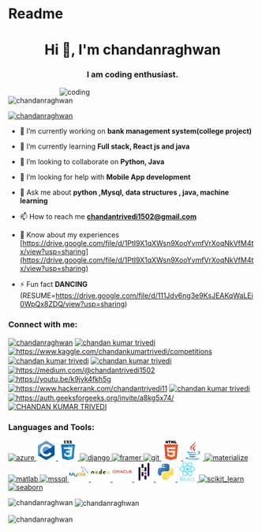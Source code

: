 # Readme<h1 align="center">Hi 👋, I'm chandanraghwan</h1>
<h3 align="center">I am coding enthusiast.</h3>
<img align="right" width=400 alt="coding" src="https://www.google.com/imgres?imgurl=https%3A%2F%2Fgchumanrights.org%2Ffiles%2Feiuc%2FNews%2F2021%2F08%2520Agosto%2Fgchumanrights-policy-observatory.jpg&tbnid=Mptt2UrmxSPRhM&vet=12ahUKEwj8z8u3z6j-AhUw9XMBHbY7AlsQMygIegQIARBQ..i&imgrefurl=https%3A%2F%2Fgchumanrights.org%2Fnews-events%2Flatest-news%2Fnews-detail-page%2Fglobal-campus-policy-observatory-4449.html&docid=lDCPQ74ODOWomM&w=2040&h=1150&itg=1&q=gc%20image%20repository%20human&ved=2ahUKEwj8z8u3z6j-AhUw9XMBHbY7AlsQMygIegQIARBQ
<p align="left"> <img src="https://komarev.com/ghpvc/?username=chandanraghwan&label=Profile%20views&color=0e75b6&style=flat" alt="chandanraghwan" /> </p>

<p align="left"> <a href="https://twitter.com/chandanraghwan" target="blank"><img src="https://img.shields.io/twitter/follow/chandanraghwan?logo=twitter&style=for-the-badge" alt="chandanraghwan" /></a> </p>

- 🔭 I’m currently working on **bank management system(college project)**

- 🌱 I’m currently learning **Full stack, React js and java**

- 👯 I’m looking to collaborate on **Python, Java**

- 🤝 I’m looking for help with **Mobile App development**

- 💬 Ask me about **python ,Mysql, data structures , java, machine learning**

- 📫 How to reach me **chandantrivedi1502@gmail.com**

- 📄 Know about my experiences [https://drive.google.com/file/d/1PtI9X1qXWsn9XooYvmfVrXoqNkVfM4tx/view?usp=sharing](https://drive.google.com/file/d/1PtI9X1qXWsn9XooYvmfVrXoqNkVfM4tx/view?usp=sharing)

- ⚡ Fun fact **DANCING**
  (RESUME=https://drive.google.com/file/d/111Jdv6ng3e9KsJEAKqWaLEi0WpQx8ZDQ/view?usp=sharing)
<h3 align="left">Connect with me:</h3>
<p align="left">
<a href="https://twitter.com/chandanraghwan" target="blank"><img align="center" src="https://raw.githubusercontent.com/rahuldkjain/github-profile-readme-generator/master/src/images/icons/Social/twitter.svg" alt="chandanraghwan" height="30" width="40" /></a>
<a href="https://linkedin.com/in/chandan kumar trivedi" target="blank"><img align="center" src="https://raw.githubusercontent.com/rahuldkjain/github-profile-readme-generator/master/src/images/icons/Social/linked-in-alt.svg" alt="chandan kumar trivedi" height="30" width="40" /></a>
<a href="https://kaggle.com/https://www.kaggle.com/chandankumartrivedi/competitions" target="blank"><img align="center" src="https://raw.githubusercontent.com/rahuldkjain/github-profile-readme-generator/master/src/images/icons/Social/kaggle.svg" alt="https://www.kaggle.com/chandankumartrivedi/competitions" height="30" width="40" /></a>
<a href="https://fb.com/chandan kumar trivedi" target="blank"><img align="center" src="https://raw.githubusercontent.com/rahuldkjain/github-profile-readme-generator/master/src/images/icons/Social/facebook.svg" alt="chandan kumar trivedi" height="30" width="40" /></a>
<a href="https://instagram.com/chandan kumar trivedi" target="blank"><img align="center" src="https://raw.githubusercontent.com/rahuldkjain/github-profile-readme-generator/master/src/images/icons/Social/instagram.svg" alt="chandan kumar trivedi" height="30" width="40" /></a>
<a href="https://medium.com/https://medium.com/@chandantrivedi1502" target="blank"><img align="center" src="https://raw.githubusercontent.com/rahuldkjain/github-profile-readme-generator/master/src/images/icons/Social/medium.svg" alt="https://medium.com/@chandantrivedi1502" height="30" width="40" /></a>
<a href="https://www.youtube.com/c/https://youtu.be/k9jyk4fkh5g" target="blank"><img align="center" src="https://raw.githubusercontent.com/rahuldkjain/github-profile-readme-generator/master/src/images/icons/Social/youtube.svg" alt="https://youtu.be/k9jyk4fkh5g" height="30" width="40" /></a>
<a href="https://www.hackerrank.com/https://www.hackerrank.com/chandantrivedi11" target="blank"><img align="center" src="https://raw.githubusercontent.com/rahuldkjain/github-profile-readme-generator/master/src/images/icons/Social/hackerrank.svg" alt="https://www.hackerrank.com/chandantrivedi11" height="30" width="40" /></a>
<a href="https://www.leetcode.com/chandan kumar trivedi" target="blank"><img align="center" src="https://raw.githubusercontent.com/rahuldkjain/github-profile-readme-generator/master/src/images/icons/Social/leet-code.svg" alt="chandan kumar trivedi" height="30" width="40" /></a>
<a href="https://auth.geeksforgeeks.org/user/https://auth.geeksforgeeks.org/invite/a8kg5x74/" target="blank"><img align="center" src="https://raw.githubusercontent.com/rahuldkjain/github-profile-readme-generator/master/src/images/icons/Social/geeks-for-geeks.svg" alt="https://auth.geeksforgeeks.org/invite/a8kg5x74/" height="30" width="40" /></a>
<a href="https://discord.gg/CHANDAN KUMAR TRIVEDI" target="blank"><img align="center" src="https://raw.githubusercontent.com/rahuldkjain/github-profile-readme-generator/master/src/images/icons/Social/discord.svg" alt="CHANDAN KUMAR TRIVEDI" height="30" width="40" /></a>
</p>

<h3 align="left">Languages and Tools:</h3>
<p align="left"> <a href="https://azure.microsoft.com/en-in/" target="_blank" rel="noreferrer"> <img src="https://www.vectorlogo.zone/logos/microsoft_azure/microsoft_azure-icon.svg" alt="azure" width="40" height="40"/> </a> <a href="https://www.cprogramming.com/" target="_blank" rel="noreferrer"> <img src="https://raw.githubusercontent.com/devicons/devicon/master/icons/c/c-original.svg" alt="c" width="40" height="40"/> </a> <a href="https://www.w3schools.com/css/" target="_blank" rel="noreferrer"> <img src="https://raw.githubusercontent.com/devicons/devicon/master/icons/css3/css3-original-wordmark.svg" alt="css3" width="40" height="40"/> </a> <a href="https://www.djangoproject.com/" target="_blank" rel="noreferrer"> <img src="https://cdn.worldvectorlogo.com/logos/django.svg" alt="django" width="40" height="40"/> </a> <a href="https://www.framer.com/" target="_blank" rel="noreferrer"> <img src="https://www.vectorlogo.zone/logos/framer/framer-icon.svg" alt="framer" width="40" height="40"/> </a> <a href="https://git-scm.com/" target="_blank" rel="noreferrer"> <img src="https://www.vectorlogo.zone/logos/git-scm/git-scm-icon.svg" alt="git" width="40" height="40"/> </a> <a href="https://www.w3.org/html/" target="_blank" rel="noreferrer"> <img src="https://raw.githubusercontent.com/devicons/devicon/master/icons/html5/html5-original-wordmark.svg" alt="html5" width="40" height="40"/> </a> <a href="https://www.java.com" target="_blank" rel="noreferrer"> <img src="https://raw.githubusercontent.com/devicons/devicon/master/icons/java/java-original.svg" alt="java" width="40" height="40"/> </a> <a href="https://materializecss.com/" target="_blank" rel="noreferrer"> <img src="https://raw.githubusercontent.com/prplx/svg-logos/5585531d45d294869c4eaab4d7cf2e9c167710a9/svg/materialize.svg" alt="materialize" width="40" height="40"/> </a> <a href="https://www.mathworks.com/" target="_blank" rel="noreferrer"> <img src="https://upload.wikimedia.org/wikipedia/commons/2/21/Matlab_Logo.png" alt="matlab" width="40" height="40"/> </a> <a href="https://www.microsoft.com/en-us/sql-server" target="_blank" rel="noreferrer"> <img src="https://www.svgrepo.com/show/303229/microsoft-sql-server-logo.svg" alt="mssql" width="40" height="40"/> </a> <a href="https://www.mysql.com/" target="_blank" rel="noreferrer"> <img src="https://raw.githubusercontent.com/devicons/devicon/master/icons/mysql/mysql-original-wordmark.svg" alt="mysql" width="40" height="40"/> </a> <a href="https://nodejs.org" target="_blank" rel="noreferrer"> <img src="https://raw.githubusercontent.com/devicons/devicon/master/icons/nodejs/nodejs-original-wordmark.svg" alt="nodejs" width="40" height="40"/> </a> <a href="https://www.oracle.com/" target="_blank" rel="noreferrer"> <img src="https://raw.githubusercontent.com/devicons/devicon/master/icons/oracle/oracle-original.svg" alt="oracle" width="40" height="40"/> </a> <a href="https://pandas.pydata.org/" target="_blank" rel="noreferrer"> <img src="https://raw.githubusercontent.com/devicons/devicon/2ae2a900d2f041da66e950e4d48052658d850630/icons/pandas/pandas-original.svg" alt="pandas" width="40" height="40"/> </a> <a href="https://www.python.org" target="_blank" rel="noreferrer"> <img src="https://raw.githubusercontent.com/devicons/devicon/master/icons/python/python-original.svg" alt="python" width="40" height="40"/> </a> <a href="https://reactjs.org/" target="_blank" rel="noreferrer"> <img src="https://raw.githubusercontent.com/devicons/devicon/master/icons/react/react-original-wordmark.svg" alt="react" width="40" height="40"/> </a> <a href="https://scikit-learn.org/" target="_blank" rel="noreferrer"> <img src="https://upload.wikimedia.org/wikipedia/commons/0/05/Scikit_learn_logo_small.svg" alt="scikit_learn" width="40" height="40"/> </a> <a href="https://seaborn.pydata.org/" target="_blank" rel="noreferrer"> <img src="https://seaborn.pydata.org/_images/logo-mark-lightbg.svg" alt="seaborn" width="40" height="40"/> </a> </p>

<p><img align="left" src="https://github-readme-stats.vercel.app/api/top-langs?username=chandanraghwan&show_icons=true&locale=en&layout=compact" alt="chandanraghwan" /></p>

<p>&nbsp;<img align="center" src="https://github-readme-stats.vercel.app/api?username=chandanraghwan&show_icons=true&locale=en" alt="chandanraghwan" /></p>

<p><img align="center" src="https://github-readme-streak-stats.herokuapp.com/?user=chandanraghwan&" alt="chandanraghwan" /></p>
